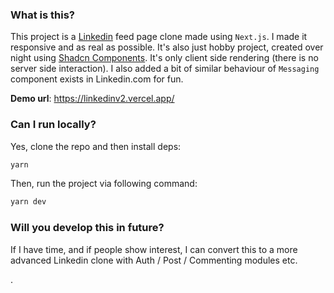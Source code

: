### What is this?

This project is a [Linkedin](https://www.linkedin.com/feed/) feed page clone made using `Next.js`. I made it responsive and as real as possible. It's also just hobby project, created over night using [Shadcn Components](https://ui.shadcn.com/). It's only client side rendering (there is no server side interaction). I also added a bit of similar behaviour of `Messaging` component exists in Linkedin.com for fun.

**Demo url**: https://linkedinv2.vercel.app/

### Can I run locally?

Yes, clone the repo and then install deps:

```bash
yarn
```

Then, run the project via following command:

```bash
yarn dev
```

### Will you develop this in future?

If I have time, and if people show interest, I can convert this to a more advanced Linkedin clone with Auth / Post / Commenting modules etc.

.
